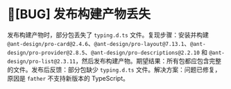 # 🐛[BUG] 发布构建产物丢失

发布构建产物时，部分包丢失了 `typing.d.ts` 文件。复现步骤：安装并构建 `@ant-design/pro-card@2.4.6`、`@ant-design/pro-layout@7.13.1`、`@ant-design/pro-provider@2.8.5`、`@ant-design/pro-descriptions@2.2.10` 和 `@ant-design/pro-list@2.3.11`，然后发布构建产物。期望结果：所有包都应包含完整的文件。发布后反馈：部分包缺少 `typing.d.ts` 文件。解决方案：问题已修复，原因是 `father` 不支持新版本的 TypeScript。
